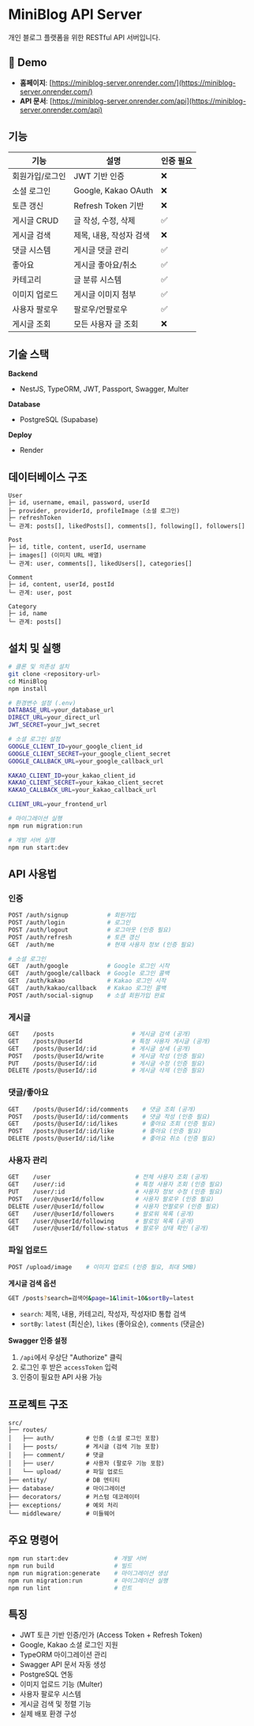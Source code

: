 # MiniBlog API Server

개인 블로그 플랫폼을 위한 RESTful API 서버입니다.

## 🔗 Demo

- **홈페이지**: [https://miniblog-server.onrender.com/](https://miniblog-server.onrender.com/)
- **API 문서**: [https://miniblog-server.onrender.com/api](https://miniblog-server.onrender.com/api)

## 기능

| 기능            | 설명                    | 인증 필요 |
| --------------- | ----------------------- | --------- |
| 회원가입/로그인 | JWT 기반 인증           | ❌        |
| 소셜 로그인     | Google, Kakao OAuth     | ❌        |
| 토큰 갱신       | Refresh Token 기반      | ❌        |
| 게시글 CRUD     | 글 작성, 수정, 삭제     | ✅        |
| 게시글 검색     | 제목, 내용, 작성자 검색 | ❌        |
| 댓글 시스템     | 게시글 댓글 관리        | ✅        |
| 좋아요          | 게시글 좋아요/취소      | ✅        |
| 카테고리        | 글 분류 시스템          | ✅        |
| 이미지 업로드   | 게시글 이미지 첨부      | ✅        |
| 사용자 팔로우   | 팔로우/언팔로우         | ✅        |
| 게시글 조회     | 모든 사용자 글 조회     | ❌        |

## 기술 스택

**Backend**

- NestJS, TypeORM, JWT, Passport, Swagger, Multer

**Database**

- PostgreSQL (Supabase)

**Deploy**

- Render

## 데이터베이스 구조

```
User
├─ id, username, email, password, userId
├─ provider, providerId, profileImage (소셜 로그인)
├─ refreshToken
└─ 관계: posts[], likedPosts[], comments[], following[], followers[]

Post
├─ id, title, content, userId, username
├─ images[] (이미지 URL 배열)
└─ 관계: user, comments[], likedUsers[], categories[]

Comment
├─ id, content, userId, postId
└─ 관계: user, post

Category
├─ id, name
└─ 관계: posts[]
```

## 설치 및 실행

```bash
# 클론 및 의존성 설치
git clone <repository-url>
cd MiniBlog
npm install

# 환경변수 설정 (.env)
DATABASE_URL=your_database_url
DIRECT_URL=your_direct_url
JWT_SECRET=your_jwt_secret

# 소셜 로그인 설정
GOOGLE_CLIENT_ID=your_google_client_id
GOOGLE_CLIENT_SECRET=your_google_client_secret
GOOGLE_CALLBACK_URL=your_google_callback_url

KAKAO_CLIENT_ID=your_kakao_client_id
KAKAO_CLIENT_SECRET=your_kakao_client_secret
KAKAO_CALLBACK_URL=your_kakao_callback_url

CLIENT_URL=your_frontend_url

# 마이그레이션 실행
npm run migration:run

# 개발 서버 실행
npm run start:dev
```

## API 사용법

### 인증

```bash
POST /auth/signup           # 회원가입
POST /auth/login            # 로그인
POST /auth/logout           # 로그아웃 (인증 필요)
POST /auth/refresh          # 토큰 갱신
GET  /auth/me               # 현재 사용자 정보 (인증 필요)

# 소셜 로그인
GET  /auth/google           # Google 로그인 시작
GET  /auth/google/callback  # Google 로그인 콜백
GET  /auth/kakao            # Kakao 로그인 시작
GET  /auth/kakao/callback   # Kakao 로그인 콜백
POST /auth/social-signup    # 소셜 회원가입 완료
```

### 게시글

```bash
GET    /posts                      # 게시글 검색 (공개)
GET    /posts/@userId              # 특정 사용자 게시글 (공개)
GET    /posts/@userId/:id          # 게시글 상세 (공개)
POST   /posts/@userId/write        # 게시글 작성 (인증 필요)
PUT    /posts/@userId/:id          # 게시글 수정 (인증 필요)
DELETE /posts/@userId/:id          # 게시글 삭제 (인증 필요)
```

### 댓글/좋아요

```bash
GET    /posts/@userId/:id/comments    # 댓글 조회 (공개)
POST   /posts/@userId/:id/comments    # 댓글 작성 (인증 필요)
GET    /posts/@userId/:id/likes       # 좋아요 조회 (인증 필요)
POST   /posts/@userId/:id/like        # 좋아요 (인증 필요)
DELETE /posts/@userId/:id/like        # 좋아요 취소 (인증 필요)
```

### 사용자 관리

```bash
GET    /user                        # 전체 사용자 조회 (공개)
GET    /user/:id                    # 특정 사용자 조회 (인증 필요)
PUT    /user/:id                    # 사용자 정보 수정 (인증 필요)
POST   /user/@userId/follow         # 사용자 팔로우 (인증 필요)
DELETE /user/@userId/follow         # 사용자 언팔로우 (인증 필요)
GET    /user/@userId/followers      # 팔로워 목록 (공개)
GET    /user/@userId/following      # 팔로잉 목록 (공개)
GET    /user/@userId/follow-status  # 팔로우 상태 확인 (공개)
```

### 파일 업로드

```bash
POST /upload/image    # 이미지 업로드 (인증 필요, 최대 5MB)
```

**게시글 검색 옵션**

```bash
GET /posts?search=검색어&page=1&limit=10&sortBy=latest
```

- `search`: 제목, 내용, 카테고리, 작성자, 작성자ID 통합 검색
- `sortBy`: `latest` (최신순), `likes` (좋아요순), `comments` (댓글순)

**Swagger 인증 설정**

1. `/api`에서 우상단 "Authorize" 클릭
2. 로그인 후 받은 `accessToken` 입력
3. 인증이 필요한 API 사용 가능

## 프로젝트 구조

```
src/
├── routes/
│   ├── auth/         # 인증 (소셜 로그인 포함)
│   ├── posts/        # 게시글 (검색 기능 포함)
│   ├── comment/      # 댓글
│   ├── user/         # 사용자 (팔로우 기능 포함)
│   └── upload/       # 파일 업로드
├── entity/           # DB 엔티티
├── database/         # 마이그레이션
├── decorators/       # 커스텀 데코레이터
├── exceptions/       # 예외 처리
└── middleware/       # 미들웨어
```

## 주요 명령어

```bash
npm run start:dev             # 개발 서버
npm run build                 # 빌드
npm run migration:generate    # 마이그레이션 생성
npm run migration:run         # 마이그레이션 실행
npm run lint                  # 린트
```

## 특징

- JWT 토큰 기반 인증/인가 (Access Token + Refresh Token)
- Google, Kakao 소셜 로그인 지원
- TypeORM 마이그레이션 관리
- Swagger API 문서 자동 생성
- PostgreSQL 연동
- 이미지 업로드 기능 (Multer)
- 사용자 팔로우 시스템
- 게시글 검색 및 정렬 기능
- 실제 배포 환경 구성
